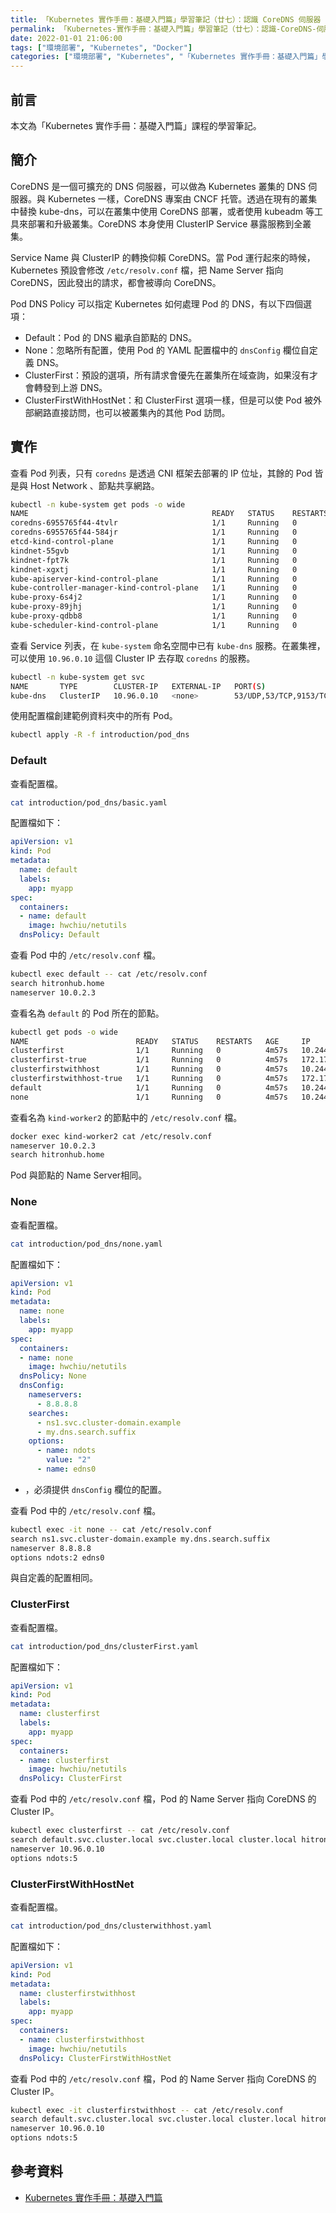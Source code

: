 ```yaml
---
title: 「Kubernetes 實作手冊：基礎入門篇」學習筆記（廿七）：認識 CoreDNS 伺服器
permalink: 「Kubernetes-實作手冊：基礎入門篇」學習筆記（廿七）：認識-CoreDNS-伺服器
date: 2022-01-01 21:06:00
tags: ["環境部署", "Kubernetes", "Docker"]
categories: ["環境部署", "Kubernetes", "「Kubernetes 實作手冊：基礎入門篇」學習筆記"]
---
```


## 前言

本文為「Kubernetes 實作手冊：基礎入門篇」課程的學習筆記。

## 簡介

CoreDNS 是一個可擴充的 DNS 伺服器，可以做為 Kubernetes 叢集的 DNS 伺服器。與 Kubernetes 一樣，CoreDNS 專案由 CNCF 托管。透過在現有的叢集中替換 kube-dns，可以在叢集中使用 CoreDNS 部署，或者使用 kubeadm 等工具來部署和升級叢集。CoreDNS 本身使用 ClusterIP Service 暴露服務到全叢集。

Service Name 與 ClusterIP 的轉換仰賴 CoreDNS。當 Pod 運行起來的時候，Kubernetes 預設會修改 `/etc/resolv.conf` 檔，把 Name Server 指向 CoreDNS，因此發出的請求，都會被導向 CoreDNS。

Pod DNS Policy 可以指定 Kubernetes 如何處理 Pod 的 DNS，有以下四個選項：

- Default：Pod 的 DNS 繼承自節點的 DNS。
- None：忽略所有配置，使用 Pod 的 YAML 配置檔中的 `dnsConfig` 欄位自定義 DNS。
- ClusterFirst：預設的選項，所有請求會優先在叢集所在域查詢，如果沒有才會轉發到上游 DNS。
- ClusterFirstWithHostNet：和 ClusterFirst 選項一樣，但是可以使 Pod 被外部網路直接訪問，也可以被叢集內的其他 Pod 訪問。

## 實作

查看 Pod 列表，只有 `coredns` 是透過 CNI 框架去部署的 IP 位址，其餘的 Pod 皆是與 Host Network 、節點共享網路。

```BASH
kubectl -n kube-system get pods -o wide
NAME                                         READY   STATUS    RESTARTS   AGE     IP           NODE                 NOMINATED NODE   READINESS GATES
coredns-6955765f44-4tvlr                     1/1     Running   0          3m23s   10.244.0.2   kind-control-plane   <none>           <none>
coredns-6955765f44-584jr                     1/1     Running   0          3m23s   10.244.0.4   kind-control-plane   <none>           <none>
etcd-kind-control-plane                      1/1     Running   0          3m39s   172.17.0.3   kind-control-plane   <none>           <none>
kindnet-55gvb                                1/1     Running   0          3m8s    172.17.0.4   kind-worker2         <none>           <none>
kindnet-fpt7k                                1/1     Running   0          3m8s    172.17.0.2   kind-worker          <none>           <none>
kindnet-xgxtj                                1/1     Running   0          3m23s   172.17.0.3   kind-control-plane   <none>           <none>
kube-apiserver-kind-control-plane            1/1     Running   0          3m39s   172.17.0.3   kind-control-plane   <none>           <none>
kube-controller-manager-kind-control-plane   1/1     Running   0          3m39s   172.17.0.3   kind-control-plane   <none>           <none>
kube-proxy-6s4j2                             1/1     Running   0          3m8s    172.17.0.2   kind-worker          <none>           <none>
kube-proxy-89jhj                             1/1     Running   0          3m8s    172.17.0.4   kind-worker2         <none>           <none>
kube-proxy-qdbb8                             1/1     Running   0          3m23s   172.17.0.3   kind-control-plane   <none>           <none>
kube-scheduler-kind-control-plane            1/1     Running   0          3m39s   172.17.0.3   kind-control-plane   <none>           <none>
```

查看 Service 列表，在 `kube-system` 命名空間中已有 `kube-dns` 服務。在叢集裡，可以使用 `10.96.0.10` 這個 Cluster IP 去存取 `coredns` 的服務。

```BASH
kubectl -n kube-system get svc
NAME       TYPE        CLUSTER-IP   EXTERNAL-IP   PORT(S)                  AGE
kube-dns   ClusterIP   10.96.0.10   <none>        53/UDP,53/TCP,9153/TCP   103s
```

使用配置檔創建範例資料夾中的所有 Pod。

```BASH
kubectl apply -R -f introduction/pod_dns
```

### Default

查看配置檔。

```BASH
cat introduction/pod_dns/basic.yaml
```

配置檔如下：

```YAML
apiVersion: v1
kind: Pod
metadata:
  name: default
  labels:
    app: myapp
spec:
  containers:
  - name: default
    image: hwchiu/netutils
  dnsPolicy: Default
```

查看 Pod 中的 `/etc/resolv.conf` 檔。

```BASH
kubectl exec default -- cat /etc/resolv.conf
search hitronhub.home
nameserver 10.0.2.3
```

查看名為 `default` 的 Pod 所在的節點。

```BASH
kubectl get pods -o wide
NAME                        READY   STATUS    RESTARTS   AGE     IP           NODE           NOMINATED NODE   READINESS GATES
clusterfirst                1/1     Running   0          4m57s   10.244.2.2   kind-worker    <none>           <none>
clusterfirst-true           1/1     Running   0          4m57s   172.17.0.4   kind-worker2   <none>           <none>
clusterfirstwithhost        1/1     Running   0          4m57s   10.244.2.3   kind-worker    <none>           <none>
clusterfirstwithhost-true   1/1     Running   0          4m57s   172.17.0.4   kind-worker2   <none>           <none>
default                     1/1     Running   0          4m57s   10.244.1.2   kind-worker2   <none>           <none>
none                        1/1     Running   0          4m57s   10.244.2.4   kind-worker    <none>           <none>
```

查看名為 `kind-worker2` 的節點中的 `/etc/resolv.conf` 檔。

```BASH
docker exec kind-worker2 cat /etc/resolv.conf
nameserver 10.0.2.3
search hitronhub.home
```

Pod 與節點的 Name Server相同。

### None

查看配置檔。

```BASH
cat introduction/pod_dns/none.yaml
```

配置檔如下：

```YAML
apiVersion: v1
kind: Pod
metadata:
  name: none
  labels:
    app: myapp
spec:
  containers:
  - name: none
    image: hwchiu/netutils
  dnsPolicy: None
  dnsConfig:
    nameservers:
      - 8.8.8.8
    searches:
      - ns1.svc.cluster-domain.example
      - my.dns.search.suffix
    options:
      - name: ndots
        value: "2"
      - name: edns0
```

- ，必須提供 `dnsConfig` 欄位的配置。

查看 Pod 中的 `/etc/resolv.conf` 檔。

```BASH
kubectl exec -it none -- cat /etc/resolv.conf
search ns1.svc.cluster-domain.example my.dns.search.suffix
nameserver 8.8.8.8
options ndots:2 edns0
```

與自定義的配置相同。

### ClusterFirst

查看配置檔。

```BASH
cat introduction/pod_dns/clusterFirst.yaml
```

配置檔如下：

```YAML
apiVersion: v1
kind: Pod
metadata:
  name: clusterfirst
  labels:
    app: myapp
spec:
  containers:
  - name: clusterfirst
    image: hwchiu/netutils
  dnsPolicy: ClusterFirst
```

查看 Pod 中的 `/etc/resolv.conf` 檔，Pod 的 Name Server 指向 CoreDNS 的 Cluster IP。

```BASH
kubectl exec clusterfirst -- cat /etc/resolv.conf
search default.svc.cluster.local svc.cluster.local cluster.local hitronhub.home
nameserver 10.96.0.10
options ndots:5
```

### ClusterFirstWithHostNet

查看配置檔。

```BASH
cat introduction/pod_dns/clusterwithhost.yaml
```

配置檔如下：

```YAML
apiVersion: v1
kind: Pod
metadata:
  name: clusterfirstwithhost
  labels:
    app: myapp
spec:
  containers:
  - name: clusterfirstwithhost
    image: hwchiu/netutils
  dnsPolicy: ClusterFirstWithHostNet
```

查看 Pod 中的 `/etc/resolv.conf` 檔，Pod 的 Name Server 指向 CoreDNS 的 Cluster IP。

```BASH
kubectl exec -it clusterfirstwithhost -- cat /etc/resolv.conf
search default.svc.cluster.local svc.cluster.local cluster.local hitronhub.home
nameserver 10.96.0.10
options ndots:5
```

## 參考資料

- [Kubernetes 實作手冊：基礎入門篇](https://hiskio.com/courses/349/about)
